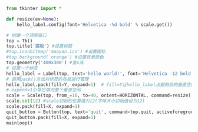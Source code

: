
<BlogInfo title="4.Scale控件的使用" author="白日梦想猿" pv=0 read_times=0 pre_cost_time=0分37秒 category="GUI编程" tag_list="['GUI编程']" create_time="2020.06.21 16:06:09" update_time="2020.06.21 16:52:00" />

```python
from tkinter import *

def resize(ev=None):
    hello_label.config(font='Helvetica -%d bold' % scale.get())

# 创建一个顶层窗口
top = Tk()
top.title('猫眼') #设置标题
#top.iconbitmap('maoyan.ico') #设置图标
#top.background('orange') #设置背景颜色
top.geometry('400x300') #宽x高
# 设置一个标签
hello_label = Label(top, text='hello world!', font='Helvetica -12 bold',bg='red')
# 调用pack()方法对标签的布局进行管理
hello_label.pack(fill=Y, expand=1)  # fill=Y让hello_label占据剩余的垂直空间
# expend=1引导它填充整个垂直空间
scale = Scale(top, from_=10, to=40, orient=HORIZONTAL, command=resize)
scale.set(12) #scale初始的位置值为12(字体大小初始值设为12)
scale.pack(fill=X, expand=1)
quit_button = Button(top, text='quit', command=top.quit, activeforeground='white', activebackground='red')
quit_button.pack(fill=X, expand=1)
mainloop()

```
